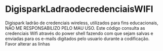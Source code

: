 # DigisparkLadraodecredenciaisWIFI
Digispark ladrão de credenciais wireless, utilizados para fins educacionais, NÃO ME RESPONSABILIZO PELO MAU USO.
Este código consulta as credenciais Wifi através do power shell fazendo com que sejam salvas e enviadas para os e-mails digitados pelo usuario durante a codificação.
Favor alterar as linhas 
